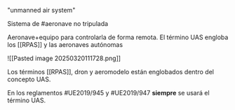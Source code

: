 "unmanned air system"

Sistema de #aeronave no tripulada

Aeronave+equipo para controlarla de forma remota. El término UAS engloba los [[RPAS]] y las aeronaves autónomas

![[Pasted image 20250320111728.png]]

Los términos [[RPAS]], dron y aeromodelo están englobados dentro del concepto UAS.

En los reglamentos #UE2019/945 y #UE2019/947 **siempre** se usará el término UAS.

